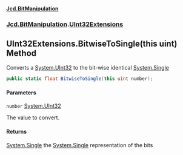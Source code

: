 #### [Jcd.BitManipulation](index.md 'index')

### [Jcd.BitManipulation](Jcd.BitManipulation.md 'Jcd.BitManipulation').[UInt32Extensions](Jcd.BitManipulation.UInt32Extensions.md 'Jcd.BitManipulation.UInt32Extensions')

## UInt32Extensions.BitwiseToSingle(this uint) Method

Converts a
[System.UInt32](https://docs.microsoft.com/en-us/dotnet/api/System.UInt32 'System.UInt32')
to the bit-wise identical
[System.Single](https://docs.microsoft.com/en-us/dotnet/api/System.Single 'System.Single')

```csharp
public static float BitwiseToSingle(this uint number);
```

#### Parameters

<a name='Jcd.BitManipulation.UInt32Extensions.BitwiseToSingle(thisuint).number'></a>

`number` [System.UInt32](https://docs.microsoft.com/en-us/dotnet/api/System.UInt32 'System.UInt32')

The value to convert.

#### Returns

[System.Single](https://docs.microsoft.com/en-us/dotnet/api/System.Single 'System.Single')
the
[System.Single](https://docs.microsoft.com/en-us/dotnet/api/System.Single 'System.Single')
representation of the bits